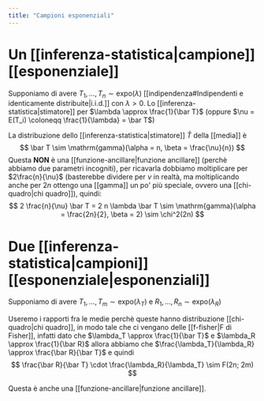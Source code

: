 ```yaml
---
title: "Campioni esponenziali"
---
```

# Un [[inferenza-statistica|campione]] [[esponenziale]]
Supponiamo di avere $T_1, \ldots, T_n \sim \mathrm{expo}(\lambda)$ [[indipendenza#Indipendenti e identicamente distribuite|i.i.d.]] con $\lambda > 0$.
Lo [[inferenza-statistica|stimatore]] per $\lambda \approx \frac{1}{\bar T}$ (oppure $\nu = E(T_i) \coloneqq \frac{1}{\lambda} = \bar T$)

La distribuzione dello [[inferenza-statistica|stimatore]] $\bar T$ della [[media]] è
$$
\bar T \sim \mathrm{gamma}(\alpha = n, \beta = \frac{\nu}{n})
$$
Questa **NON** è una [[funzione-ancillare|funzione ancillare]] (perchè abbiamo due parametri incogniti), per ricavarla dobbiamo moltiplicare per $2\frac{n}{\nu}$ (basterebbe dividere per $\nu$ in realtà, ma moltiplicando anche per $2n$ ottengo una [[gamma]] un po' più speciale, ovvero una [[chi-quadro|chi quadro]]), quindi:
$$
2 \frac{n}{\nu} \bar T = 2 n \lambda \bar T \sim \mathrm{gamma}(\alpha = \frac{2n}{2}, \beta = 2) \sim \chi^2(2n)
$$

# Due [[inferenza-statistica|campioni]] [[esponenziale|esponenziali]]
Supponiamo di avere $T_1, \ldots, T_m \sim \mathrm{expo}(\lambda_T)$ e $R_1, \ldots, R_n \sim \mathrm{expo}(\lambda_R)$

Useremo i rapporti fra le medie perchè queste hanno distribuzione [[chi-quadro|chi quadro]], in modo tale che ci vengano delle [[f-fisher|F di Fisher]], infatti dato che $\lambda_T \approx \frac{1}{\bar T}$ e $\lambda_R \approx \frac{1}{\bar R}$ allora abbiamo che $\frac{\lambda_T}{\lambda_R} \approx \frac{\bar R}{\bar T}$ e quindi
$$
\frac{\bar R}{\bar T} \cdot \frac{\lambda_R}{\lambda_T} \sim F(2n; 2m)
$$

Questa è anche una [[funzione-ancillare|funzione ancillare]].
